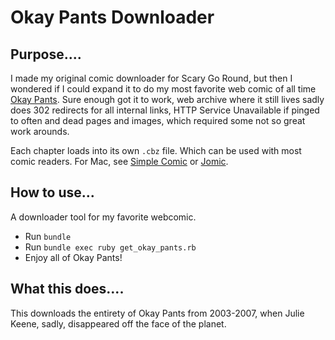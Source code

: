 Okay Pants Downloader
=========

Purpose....
-----------
I made my original comic downloader for Scary Go Round, but then I wondered if I could expand it to do my most favorite web comic of all time [Okay Pants](http://web.archive.org/web/20070620013447/http://www.okaypants.com/comic.php). Sure enough got it to work, web archive where it still lives sadly does 302 redirects for all internal links, HTTP Service Unavailable if pinged to often and dead pages and images, which required some not so great work arounds.

Each chapter loads into its own `.cbz` file. Which can be used with most comic readers. For Mac, see [Simple Comic](http://dancingtortoise.com/simplecomic/) or [Jomic](http://jomic.sourceforge.net/).

How to use...
-----------
A downloader tool for my favorite webcomic.

  - Run `bundle`
  - Run `bundle exec ruby get_okay_pants.rb`
  - Enjoy all of Okay Pants!

What this does....
-----------

This downloads the entirety of Okay Pants from 2003-2007, when Julie Keene, sadly, disappeared off the face of the planet.